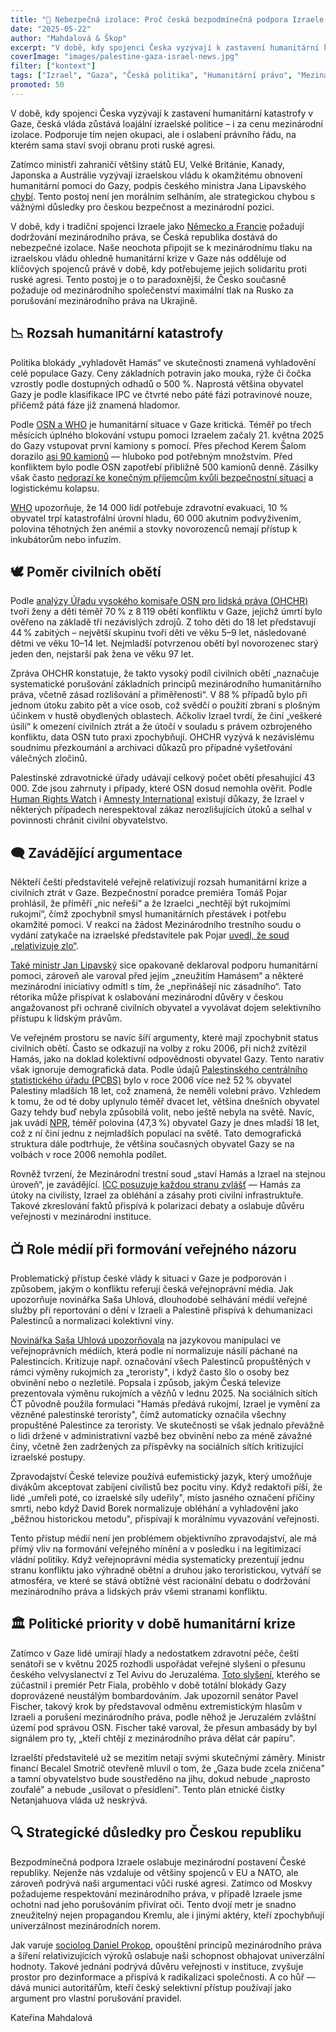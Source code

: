 ```yaml
---
title: "🛑 Nebezpečná izolace: Proč česká bezpodmínečná podpora Izraele poškozuje naši bezpečnost"
date: "2025-05-22"
author: "Mahdalová & Škop"
excerpt: "V době, kdy spojenci Česka vyzývají k zastavení humanitární katastrofy v Gaze, česká vláda zůstává loajální izraelské politice – i za cenu mezinárodní izolace. Podporuje tím nejen okupaci, ale i oslabení právního řádu, na kterém sama staví svoji obranu proti ruské agresi."
coverImage: "images/palestine-gaza-israel-news.jpg"
filter: ["kontext"]
tags: ["Izrael", "Gaza", "Česká politika", "Humanitární právo", "Mezinárodní vztahy"]
promoted: 50
---
```

V době, kdy spojenci Česka vyzývají k zastavení humanitární katastrofy v Gaze, česká vláda zůstává loajální izraelské politice – i za cenu mezinárodní izolace. Podporuje tím nejen okupaci, ale i oslabení právního řádu, na kterém sama staví svoji obranu proti ruské agresi.

Zatímco ministři zahraničí většiny států EU, Velké Británie, Kanady, Japonska a Austrálie vyzývají izraelskou vládu k okamžitému obnovení humanitární pomoci do Gazy, podpis českého ministra Jana Lipavského [chybí](https://www.eeas.europa.eu/eeas/joint-donor-statement-humanitarian-aid-gaza%C2%A0_en). Tento postoj není jen morálním selháním, ale strategickou chybou s vážnými důsledky pro českou bezpečnost a mezinárodní pozici.

V době, kdy i tradiční spojenci Izraele jako [Německo a Francie](https://www.reuters.com/world/germany-france-britain-call-israel-allow-aid-into-gaza-2025-04-23/) požadují dodržování mezinárodního práva, se Česká republika dostává do nebezpečné izolace. Naše neochota připojit se k mezinárodnímu tlaku na izraelskou vládu ohledně humanitární krize v Gaze nás odděluje od klíčových spojenců právě v době, kdy potřebujeme jejich solidaritu proti ruské agresi. Tento postoj je o to paradoxnější, že Česko současně požaduje od mezinárodního společenství maximální tlak na Rusko za porušování mezinárodního práva na Ukrajině.

## 📉 Rozsah humanitární katastrofy
Politika blokády „vyhladovět Hamás“ ve skutečnosti znamená vyhladovění celé populace Gazy. Ceny základních potravin jako mouka, rýže či čočka vzrostly podle dostupných odhadů o 500 %. Naprostá většina obyvatel Gazy je podle klasifikace IPC ve čtvrté nebo páté fázi potravinové nouze, přičemž pátá fáze již znamená hladomor.

Podle [OSN a WHO](https://www.who.int/news/item/12-05-2025-people-in-gaza-starving--sick-and-dying-as-aid-blockade-continues) je humanitární situace v Gaze kritická. Téměř po třech měsících úplného blokování vstupu pomoci Izraelem začaly 21. května 2025 do Gazy vstupovat první kamiony s pomocí. Přes přechod Kerem Šalom dorazilo [asi 90 kamionů](https://www.washingtonpost.com/world/2025/05/21/israel-gaza-aid-blockade-un/) — hluboko pod potřebným množstvím. Před konfliktem bylo podle OSN zapotřebí přibližně 500 kamionů denně. Zásilky však často [nedorazí ke konečným příjemcům kvůli bezpečnostní situaci](https://cadenaser.com/nacional/2025/05/21/no-se-entrega-la-poca-ayuda-enviada-a-gaza-por-problemas-de-seguridad-cadena-ser/) a logistickému kolapsu.

[WHO](https://www.who.int/news/item/12-05-2025-people-in-gaza-starving--sick-and-dying-as-aid-blockade-continues) upozorňuje, že 14 000 lidí potřebuje zdravotní evakuaci, 10 % obyvatel trpí katastrofální úrovní hladu, 60 000 akutním podvyživením, polovina těhotných žen anémií a stovky novorozenců nemají přístup k inkubátorům nebo infuzím.

## 🕊️ Poměr civilních obětí
Podle [analýzy Úřadu vysokého komisaře OSN pro lidská práva (OHCHR)](https://www.reuters.com/world/middle-east/nearly-70-gaza-war-dead-women-children-un-rights-office-says-2024-11-08/) tvoří ženy a děti téměř 70 % z 8 119 obětí konfliktu v Gaze, jejichž úmrtí bylo ověřeno na základě tří nezávislých zdrojů. Z toho děti do 18 let představují 44 % zabitých – největší skupinu tvoří děti ve věku 5–9 let, následované dětmi ve věku 10–14 let. Nejmladší potvrzenou obětí byl novorozenec starý jeden den, nejstarší pak žena ve věku 97 let. 

Zpráva OHCHR konstatuje, že takto vysoký podíl civilních obětí „naznačuje systematické porušování základních principů mezinárodního humanitárního práva, včetně zásad rozlišování a přiměřenosti“. V 88 % případů bylo při jednom útoku zabito pět a více osob, což svědčí o použití zbraní s plošným účinkem v hustě obydlených oblastech. Ačkoliv Izrael tvrdí, že činí „veškeré úsilí“ k omezení civilních ztrát a že útočí v souladu s právem ozbrojeného konfliktu, data OSN tuto praxi zpochybňují. OHCHR vyzývá k nezávislému soudnímu přezkoumání a archivaci důkazů pro případné vyšetřování válečných zločinů.

Palestinské zdravotnické úřady udávají celkový počet obětí přesahující 43 000. Zde jsou zahrnuty i případy, které OSN dosud nemohla ověřit. Podle [Human Rights Watch](https://www.hrw.org/news/2024/12/18/israelgaza-indiscriminate-attacks-harmed-civilians) i [Amnesty International](https://www.amnesty.org/en/latest/news/2024/12/israel-opt-relentless-israeli-attacks-devastate-civilians-in-gaza/) existují důkazy, že Izrael v některých případech nerespektoval zákaz nerozlišujících útoků a selhal v povinnosti chránit civilní obyvatelstvo.

## 🗨️ Zavádějící argumentace
Někteří čeští představitelé veřejně relativizují rozsah humanitární krize a civilních ztrát v Gaze. Bezpečnostní poradce premiéra Tomáš Pojar prohlásil, že příměří „nic neřeší“ a že Izraelci „nechtějí být rukojmími rukojmí“, čímž zpochybnil smysl humanitárních přestávek i potřebu okamžité pomoci. V reakci na žádost Mezinárodního trestního soudu o vydání zatykače na izraelské představitele pak Pojar [uvedl, že soud „relativizuje zlo“](https://ct24.ceskatelevize.cz/clanek/svet/mezinarodni-trestni-soud-relativizuje-zlo-mini-pojar-355766).

[Také ministr Jan Lipavský](https://www.ceskenoviny.cz/zpravy/lipavsky-cesko-podporuje-pomoc-gaze-varuje-pred-zneuzitim-hamasem/2675864) sice opakovaně deklaroval podporu humanitární pomoci, zároveň ale varoval před jejím „zneužitím Hamásem“ a některé mezinárodní iniciativy odmítl s tím, že „nepřinášejí nic zásadního“. Tato rétorika může přispívat k oslabování mezinárodní důvěry v českou angažovanost při ochraně civilních obyvatel a vyvolávat dojem selektivního přístupu k lidským právům.

Ve veřejném prostoru se navíc šíří argumenty, které mají zpochybnit status civilních obětí. Často se odkazují na volby z roku 2006, při nichž zvítězil Hamás, jako na doklad kolektivní odpovědnosti obyvatel Gazy. Tento narativ však ignoruje demografická data. Podle údajů [Palestinského centrálního statistického úřadu (PCBS)](https://english.wafa.ps/Pages/Details/104279?utm_source=chatgpt.com) bylo v roce 2006 více než 52 % obyvatel Palestiny mladších 18 let, což znamená, že neměli volební právo. Vzhledem k tomu, že od té doby uplynulo téměř dvacet let, většina dnešních obyvatel Gazy tehdy buď nebyla způsobilá volit, nebo ještě nebyla na světě. Navíc, jak uvádí [NPR](https://www.npr.org/2023/10/19/1206479861/israel-gaza-hamas-children-population-war-palestinians?utm_source=chatgpt.com), téměř polovina (47,3 %) obyvatel Gazy je dnes mladší 18 let, což z ní činí jednu z nejmladších populací na světě. Tato demografická struktura dále podtrhuje, že většina současných obyvatel Gazy se na volbách v roce 2006 nemohla podílet.

Rovněž tvrzení, že Mezinárodní trestní soud „staví Hamás a Izrael na stejnou úroveň“, je zavádějící. [ICC posuzuje každou stranu zvlášť](https://www.icc-cpi.int/news/statement-prosecutor-karim-aa-khan-kc-application-warrants-arrest-context-situation-state-palestine) — Hamás za útoky na civilisty, Izrael za obléhání a zásahy proti civilní infrastruktuře. Takové zkreslování faktů přispívá k polarizaci debaty a oslabuje důvěru veřejnosti v mezinárodní instituce.

## 📺 Role médií při formování veřejného názoru
Problematický přístup české vlády k situaci v Gaze je podporován i způsobem, jakým o konfliktu referují česká veřejnoprávní média. Jak upozorňuje novinářka Saša Uhlová, dlouhodobé selhávání médií veřejné služby při reportování o dění v Izraeli a Palestině přispívá k dehumanizaci Palestinců a normalizaci kolektivní viny.

[Novinářka Saša Uhlová upozorňovala](https://denikalarm.cz/2025/01/jsou-vsichni-palestinci-teroriste-ceska-verejnopravni-media-podnecuji-nenavist/) na jazykovou manipulaci ve veřejnoprávních médiích, která podle ní normalizuje násilí páchané na Palestincích. Kritizuje např. označování všech Palestinců propuštěných v rámci výměny rukojmích za „teroristy", i když často šlo o osoby bez obvinění nebo o nezletilé. Popsala i způsob, jakým Česká televize prezentovala výměnu rukojmích a vězňů v lednu 2025. Na sociálních sítích ČT původně použila formulaci "Hamás předává rukojmí, Izrael je vymění za vězněné palestinské teroristy", čímž automaticky označila všechny propuštěné Palestince za teroristy. Ve skutečnosti se však jednalo převážně o lidi držené v administrativní vazbě bez obvinění nebo za méně závažné činy, včetně žen zadržených za příspěvky na sociálních sítích kritizující izraelské postupy.

Zpravodajství České televize používá eufemistický jazyk, který umožňuje divákům akceptovat zabíjení civilistů bez pocitu viny. Když redaktoři píší, že lidé „umřeli poté, co izraelské síly udeřily", místo jasného označení příčiny smrti, nebo když David Borek normalizuje obléhání a vyhladovění jako „běžnou historickou metodu", přispívají k morálnímu vyvazování veřejnosti.

Tento přístup médií není jen problémem objektivního zpravodajství, ale má přímý vliv na formování veřejného mínění a v posledku i na legitimizaci vládní politiky. Když veřejnoprávní média systematicky prezentují jednu stranu konfliktu jako výhradně obětní a druhou jako teroristickou, vytváří se atmosféra, ve které se stává obtížné vést racionální debatu o dodržování mezinárodního práva a lidských práv všemi stranami konfliktu.

## 🏛️ Politické priority v době humanitární krize
Zatímco v Gaze lidé umírají hlady a nedostatkem zdravotní péče, čeští senátoři se v květnu 2025 rozhodli uspořádat veřejné slyšení o přesunu českého velvyslanectví z Tel Avivu do Jeruzaléma. [Toto slyšení](https://denikalarm.cz/2025/05/lide-v-gaze-umiraji-hlady-a-cesti-senatori-poradaji-slyseni-o-presunu-ambasady-do-jeruzalema/), kterého se zúčastnil i premiér Petr Fiala, proběhlo v době totální blokády Gazy doprovázené neustálým bombardováním. Jak upozornil senátor Pavel Fischer, takový krok by představoval odměnu extremistickým hlasům v Izraeli a porušení mezinárodního práva, podle něhož je Jeruzalém zvláštní území pod správou OSN. Fischer také varoval, že přesun ambasády by byl signálem pro ty, „kteří chtějí z mezinárodního práva dělat cár papíru".

Izraelští představitelé už se mezitím netají svými skutečnými záměry. Ministr financí Becalel Smotrič otevřeně mluvil o tom, že „Gaza bude zcela zničena" a tamní obyvatelstvo bude soustředěno na jihu, dokud nebude „naprosto zoufalé" a nebude „usilovat o přesídlení". Tento plán etnické čistky Netanjahuova vláda už neskrývá.

## 🔍 Strategické důsledky pro Českou republiku
Bezpodmínečná podpora Izraele oslabuje mezinárodní postavení České republiky. Nejenže nás vzdaluje od většiny spojenců v EU a NATO, ale zároveň podrývá naši argumentaci vůči ruské agresi. Zatímco od Moskvy požadujeme respektování mezinárodního práva, v případě Izraele jsme ochotni nad jeho porušováním přivírat oči. Tento dvojí metr je snadno zneužitelný nejen propagandou Kremlu, ale i jinými aktéry, kteří zpochybňují univerzálnost mezinárodních norem.

Jak varuje [sociolog Daniel Prokop](https://www.seznamzpravy.cz/clanek/komentare-komentar-evropa-dnes-prohrava-hned-dve-bitvy-245595), opouštění principů mezinárodního práva a šíření relativizujících výroků oslabuje naši schopnost obhajovat univerzální hodnoty. Takové jednání podrývá důvěru veřejnosti v instituce, zvyšuje prostor pro dezinformace a přispívá k radikalizaci společnosti. A co hůř — dává munici autoritářům, kteří český selektivní přístup používají jako argument pro vlastní porušování pravidel.

Kateřina Mahdalová
